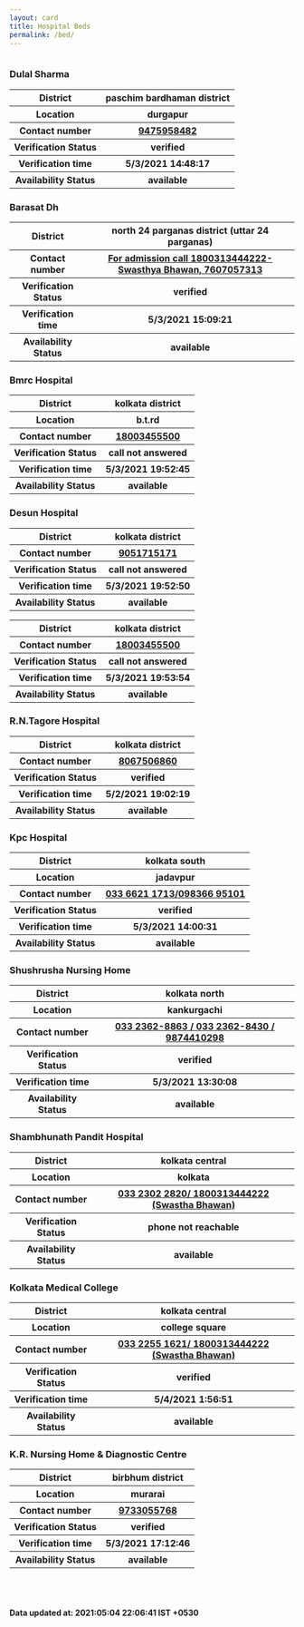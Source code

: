 ```yaml
---
layout: card
title: Hospital Beds
permalink: /bed/
---
```

<div class="row">
	<div class="column">
<div class="card">
<h3>Dulal Sharma</h3>

<div class="info"><table>
<tr><th>District</th><th>paschim bardhaman district</th></tr>
<tr><th>Location</th><th>durgapur</th></tr>
<tr><th>Contact number </th><th><a href="tel:9475958482">9475958482</a></th></tr>
<tr><th>Verification  Status</th><th>verified</th></tr>
<tr><th>Verification time</th><th>5/3/2021 14:48:17</th></tr>
<tr><th>Availability Status</th><th>available</th></tr>
</table></div></div>
<div class="card">
<h3>Barasat Dh</h3>

<div class="info"><table>
<tr><th>District</th><th>north 24 parganas district (uttar 24 parganas)</th></tr>
<tr><th>Contact number </th><th><a href="tel:For admission call 1800313444222- Swasthya Bhawan, 7607057313">For admission call 1800313444222- Swasthya Bhawan, 7607057313</a></th></tr>
<tr><th>Verification  Status</th><th>verified</th></tr>
<tr><th>Verification time</th><th>5/3/2021 15:09:21</th></tr>
<tr><th>Availability Status</th><th>available</th></tr>
</table></div></div>
<div class="card">
<h3>Bmrc Hospital</h3>

<div class="info"><table>
<tr><th>District</th><th>kolkata district</th></tr>
<tr><th>Location</th><th>b.t.rd</th></tr>
<tr><th>Contact number </th><th><a href="tel:18003455500">18003455500</a></th></tr>
<tr><th>Verification  Status</th><th>call not answered</th></tr>
<tr><th>Verification time</th><th>5/3/2021 19:52:45</th></tr>
<tr><th>Availability Status</th><th>available</th></tr>
</table></div></div>
<div class="card">
<h3>Desun Hospital</h3>

<div class="info"><table>
<tr><th>District</th><th>kolkata district</th></tr>
<tr><th>Contact number </th><th><a href="tel:9051715171">9051715171</a></th></tr>
<tr><th>Verification  Status</th><th>call not answered</th></tr>
<tr><th>Verification time</th><th>5/3/2021 19:52:50</th></tr>
<tr><th>Availability Status</th><th>available</th></tr>
</table></div></div>
<div class="card">
<div class="info"><table>
<tr><th>District</th><th>kolkata district</th></tr>
<tr><th>Contact number </th><th><a href="tel:18003455500">18003455500</a></th></tr>
<tr><th>Verification  Status</th><th>call not answered</th></tr>
<tr><th>Verification time</th><th>5/3/2021 19:53:54</th></tr>
<tr><th>Availability Status</th><th>available</th></tr>
</table></div></div>
<div class="card">
<h3>R.N.Tagore Hospital </h3>

<div class="info"><table>
<tr><th>District</th><th>kolkata district</th></tr>
<tr><th>Contact number </th><th><a href="tel:8067506860">8067506860</a></th></tr>
<tr><th>Verification  Status</th><th>verified</th></tr>
<tr><th>Verification time</th><th>5/2/2021 19:02:19</th></tr>
<tr><th>Availability Status</th><th>available</th></tr>
</table></div></div>
<div class="card">
<h3>Kpc Hospital</h3>

<div class="info"><table>
<tr><th>District</th><th>kolkata south</th></tr>
<tr><th>Location</th><th>jadavpur</th></tr>
<tr><th>Contact number </th><th><a href="tel: 033 6621 1713/098366 95101"> 033 6621 1713/098366 95101</a></th></tr>
<tr><th>Verification  Status</th><th>verified</th></tr>
<tr><th>Verification time</th><th>5/3/2021 14:00:31</th></tr>
<tr><th>Availability Status</th><th>available</th></tr>
</table></div></div>
<div class="card">
<h3>Shushrusha Nursing Home</h3>

<div class="info"><table>
<tr><th>District</th><th>kolkata north</th></tr>
<tr><th>Location</th><th>kankurgachi</th></tr>
<tr><th>Contact number </th><th><a href="tel:033 2362-8863 / 033 2362-8430 / 9874410298">033 2362-8863 / 033 2362-8430 / 9874410298</a></th></tr>
<tr><th>Verification  Status</th><th>verified</th></tr>
<tr><th>Verification time</th><th>5/3/2021 13:30:08</th></tr>
<tr><th>Availability Status</th><th>available</th></tr>
</table></div></div>
<div class="card">
<h3>Shambhunath Pandit Hospital</h3>

<div class="info"><table>
<tr><th>District</th><th>kolkata central</th></tr>
<tr><th>Location</th><th>kolkata</th></tr>
<tr><th>Contact number </th><th><a href="tel:033 2302 2820/ 1800313444222 (Swastha Bhawan)">033 2302 2820/ 1800313444222 (Swastha Bhawan)</a></th></tr>
<tr><th>Verification  Status</th><th>phone not reachable</th></tr>
<tr><th>Availability Status</th><th>available</th></tr>
</table></div></div>
<div class="card">
<h3>Kolkata Medical College</h3>

<div class="info"><table>
<tr><th>District</th><th>kolkata central</th></tr>
<tr><th>Location</th><th>college square</th></tr>
<tr><th>Contact number </th><th><a href="tel:033 2255 1621/ 1800313444222 (Swastha Bhawan)">033 2255 1621/ 1800313444222 (Swastha Bhawan)</a></th></tr>
<tr><th>Verification  Status</th><th>verified</th></tr>
<tr><th>Verification time</th><th>5/4/2021 1:56:51</th></tr>
<tr><th>Availability Status</th><th>available</th></tr>
</table></div></div>
<div class="card">
<h3>K.R. Nursing Home & Diagnostic Centre</h3>

<div class="info"><table>
<tr><th>District</th><th>birbhum district</th></tr>
<tr><th>Location</th><th>murarai</th></tr>
<tr><th>Contact number </th><th><a href="tel:9733055768">9733055768</a></th></tr>
<tr><th>Verification  Status</th><th>verified</th></tr>
<tr><th>Verification time</th><th>5/3/2021 17:12:46</th></tr>
<tr><th>Availability Status</th><th>available</th></tr>
</table></div></div>
</div>
</div> <br><br>
<h4> Data updated at: 2021:05:04 22:06:41 IST +0530 </h4>
